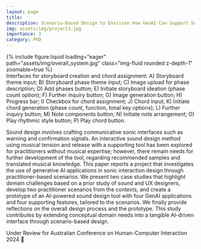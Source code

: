 ```yaml
---
layout: page
title: 
description: Scenario-Based Design to Envision How GenAI Can Support Sound Design Practices [SMACC LAB]
img: assets/img/project3.jpg
importance: 3
category: PhD
---
```



<div class="row mt-3">
    <div class="col-sm mt-3 mt-md-0">
        {% include figure.liquid loading="eager" path="assets/img/overall_system.jpg" class="img-fluid rounded z-depth-1" zoomable=true %}
    </div>
</div>
<div class="caption">
    Interfaces for storyboard creation and chord assignment: A) Storyboard theme input; B) Storyboard phase theme input; C)
    Image upload for phase description; D) Add phases button; E) Initiate storyboard ideation (phase count option); F) Further inquiry
    button; G) Image generation button; H) Progress bar; I) Checkbox for chord assignment; J) Chord input; K) Initiate chord generation
    (phase count, function, tonal key options); L) Further inquiry button; M) Note components button; N) Initiate note arrangement; O)
    Play rhythmic style button; P) Play chord button. 
</div>

Sound design involves crafting communicative sonic interfaces such as warning and confirmation signals. An interactive sound design method using musical tension and release with a supporting tool has been explored for practitioners without musical expertise; however, there remain needs for further development of the tool, regarding recommended samples and translated musical knowledge. This paper reports a project that investigates the use of generative AI applications in sonic interaction design through practitioner-based scenarios. We present two case studies that highlight domain challenges based on a prior study of sound and UX designers, develop two practitioner scenarios from the contexts, and create a prototype of an AI-powered sound design tool with four GenAI applications and four supporting features, tailored to the scenarios. We finally provide reflections on the overall design process and the prototype. This study contributes by extending conceptual domain needs into a tangible AI-driven interface through scenario-based design.

Under Review for Australian Conference on Human-Computer Interaction 2024 🤔